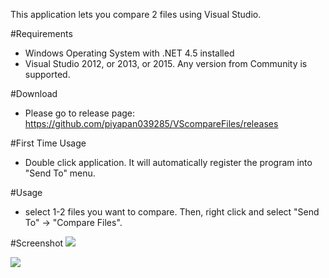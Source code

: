 This application lets you compare 2 files using Visual Studio.

#Requirements
* Windows Operating System with .NET 4.5 installed
* Visual Studio 2012, or 2013, or 2015. Any version from Community is supported.

#Download
* Please go to release page: https://github.com/piyapan039285/VScompareFiles/releases

#First Time Usage
* Double click application. It will automatically register the program into "Send To" menu.

#Usage
* select 1-2 files you want to compare. Then, right click and select "Send To" -> "Compare Files".

#Screenshot
![](https://2.bp.blogspot.com/-emCY7pXb9Cw/V3sdg0Y4aNI/AAAAAAAAPbo/tjfC5HmsDTkpjIa3ymqESxSv8aGbiGHbQCLcB/s1600/Snap%2B2016-07-05%2Bat%2B09.35.25.png)

![](https://1.bp.blogspot.com/-ND4VojYJWNQ/V3sdg1FLKnI/AAAAAAAAPbk/fCVT7sETZX8TGLCYSQibbEkExQy--rScQCLcB/s1600/Snap%2B2016-07-05%2Bat%2B09.35.49.png)

